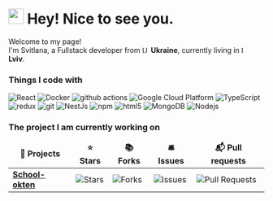 <h1><img src="https://emojis.slackmojis.com/emojis/images/1531849430/4246/blob-sunglasses.gif?1531849430" width="30"/> Hey! Nice to see you.</h1>


<p>Welcome to my page! <br/> I'm Svitlana, a Fullstack developer from <img src="https://w1.pngwing.com/pngs/70/570/png-transparent-national-day-ukraine-flag-of-ukraine-day-of-the-national-flag-flag-day-yellow-electric-blue.png" alt="Ukraine Flag" width="13"/> <b>Ukraine</b>, currently living in <img src="https://upload.wikimedia.org/wikipedia/commons/thumb/7/79/Coat_of_arms_of_Lviv.svg/1607px-Coat_of_arms_of_Lviv.svg.png" alt="Lviv Flag" width="13"/> <b>Lviv</b>. </p>



<h3>Things I code with</h3>
<p>
  <img alt="React" src="https://img.shields.io/badge/-React-45b8d8?style=flat-square&logo=react&logoColor=white" /> 
  <img alt="Docker" src="https://img.shields.io/badge/-Docker-46a2f1?style=flat-square&logo=docker&logoColor=white" />
  <img alt="github actions" src="https://img.shields.io/badge/-Github_Actions-2088FF?style=flat-square&logo=github-actions&logoColor=white" />
  <img alt="Google Cloud Platform" src="https://img.shields.io/badge/-Google_Cloud_Platform-1a73e8?style=flat-square&logo=google-cloud&logoColor=white" />
  <img alt="TypeScript" src="https://img.shields.io/badge/-TypeScript-007ACC?style=flat-square&logo=typescript&logoColor=white" />
  <img alt="redux" src="https://img.shields.io/badge/-Redux-764ABC?style=flat-square&logo=redux&logoColor=white" />
  <img alt="git" src="https://img.shields.io/badge/-Git-F05032?style=flat-square&logo=git&logoColor=white" />
  <img alt="NestJs" src="https://img.shields.io/badge/-NestJs-ea2845?style=flat-square&logo=nestjs&logoColor=white" />
  <img alt="npm" src="https://img.shields.io/badge/-NPM-CB3837?style=flat-square&logo=npm&logoColor=white" />
  <img alt="html5" src="https://img.shields.io/badge/-HTML5-E34F26?style=flat-square&logo=html5&logoColor=white" />
  <img alt="MongoDB" src="https://img.shields.io/badge/-MongoDB-13aa52?style=flat-square&logo=mongodb&logoColor=white" />
  <img alt="Nodejs" src="https://img.shields.io/badge/-Nodejs-43853d?style=flat-square&logo=Node.js&logoColor=white" />
</p>
<h3>The project I am currently working on</h3>
<table>
  <thead align="center">
    <tr border: none;>
      <td><b>🎁 Projects</b></td>
      <td><b>⭐ Stars</b></td>
      <td><b>📚 Forks</b></td>
      <td><b>🛎 Issues</b></td>
      <td><b>📬 Pull requests</b></td>
    </tr>
  </thead>
  <tbody>
    <tr>
      <td><a href="https://github.com/julasweta/school-okten"><b>School-okten</b></a></td>
      <td><img alt="Stars" src="https://img.shields.io/github/stars/julasweta/school-okten?style=flat-square&labelColor=343b41"/></td>
      <td><img alt="Forks" src="https://img.shields.io/github/forks/julasweta/school-okten?style=flat-square&labelColor=343b41"/></td>
      <td><img alt="Issues" src="https://img.shields.io/github/issues/julasweta/school-okten?style=flat-square&labelColor=343b41"/></td>
      <td><img alt="Pull Requests" src="https://img.shields.io/github/issues-pr/julasweta/school-okten?style=flat-square&labelColor=343b41"/></td>
    </tr>

  
  </tbody>
</table>

